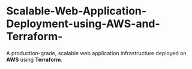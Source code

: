 # Scalable-Web-Application-Deployment-using-AWS-and-Terraform-
A production-grade, scalable web application infrastructure deployed on **AWS** using **Terraform**.
